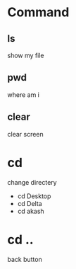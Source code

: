 # Command
## ls 
show my file
## pwd
where am i 
## clear
clear screen
# cd
change directery
- cd Desktop
- cd Delta
- cd akash

# cd ..
back button


